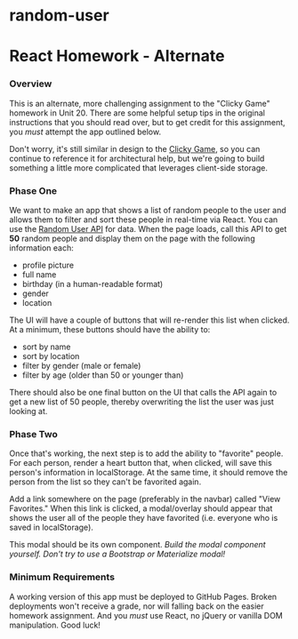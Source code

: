 # random-user

# React Homework - Alternate

### Overview

This is an alternate, more challenging assignment to the "Clicky Game" homework in Unit 20. There are some helpful setup tips in the original instructions that you should read over, but to get credit for this assignment, you _must_ attempt the app outlined below.

Don't worry, it's still similar in design to the [Clicky Game](https://clicky-game.netlify.com/), so you can continue to reference it for architectural help, but we're going to build something a little more complicated that leverages client-side storage.

### Phase One

We want to make an app that shows a list of random people to the user and allows them to filter and sort these people in real-time via React. You can use the [Random User API](https://randomuser.me/) for data. When the page loads, call this API to get **50** random people and display them on the page with the following information each:

* profile picture
* full name
* birthday (in a human-readable format)
* gender
* location

The UI will have a couple of buttons that will re-render this list when clicked. At a minimum, these buttons should have the ability to:

* sort by name
* sort by location
* filter by gender (male or female)
* filter by age (older than 50 or younger than)

There should also be one final button on the UI that calls the API again to get a new list of 50 people, thereby overwriting the list the user was just looking at.

### Phase Two

Once that's working, the next step is to add the ability to "favorite" people. For each person, render a heart button that, when clicked, will save this person's information in localStorage. At the same time, it should remove the person from the list so they can't be favorited again.

Add a link somewhere on the page (preferably in the navbar) called "View Favorites." When this link is clicked, a modal/overlay should appear that shows the user all of the people they have favorited (i.e. everyone who is saved in localStorage).

This modal should be its own component. _Build the modal component yourself. Don't try to use a Bootstrap or Materialize modal!_

### Minimum Requirements

A working version of this app must be deployed to GitHub Pages. Broken deployments won't receive a grade, nor will falling back on the easier homework assignment. And you _must_ use React, no jQuery or vanilla DOM manipulation. Good luck!
